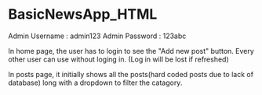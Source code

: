 # BasicNewsApp_HTML

Admin Username : admin123
Admin Password : 123abc

In home page, the user has to login to see the "Add new post" button. Every other user can use without loging in. (Log in will be lost if refreshed)

In posts page, it initially shows all the posts(hard coded posts due to lack of database) long with a dropdown to filter the catagory.

